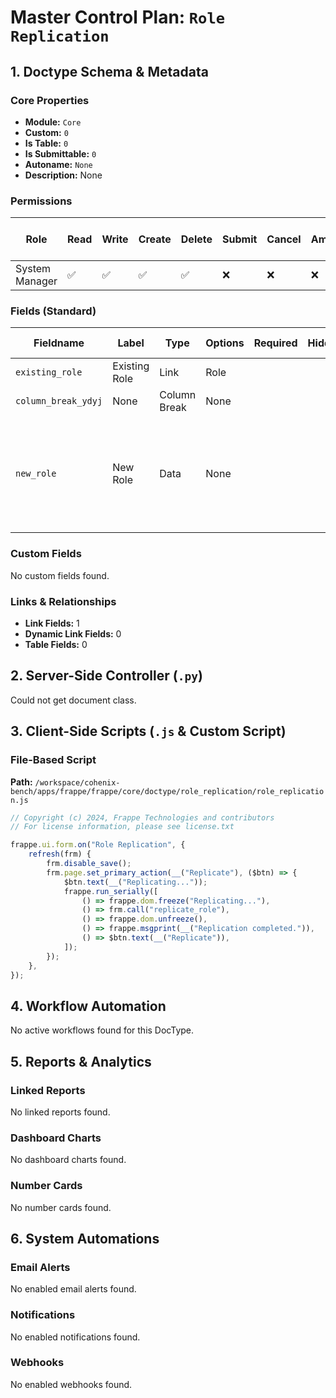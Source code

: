 # Master Control Plan: `Role Replication`

## 1. Doctype Schema & Metadata

### Core Properties
- **Module:** `Core`
- **Custom:** `0`
- **Is Table:** `0`
- **Is Submittable:** `0`
- **Autoname:** `None`
- **Description:** None

### Permissions
| Role | Read | Write | Create | Delete | Submit | Cancel | Amend | Report | Import | Export | Print | Email | Share | Set User Perms |
|---|---|---|---|---|---|---|---|---|---|---|---|---|---|---|
| System Manager | ✅ | ✅ | ✅ | ✅ | ❌ | ❌ | ❌ | ❌ | ❌ | ❌ | ✅ | ✅ | ✅ | ❌ |


### Fields (Standard)
| Fieldname | Label | Type | Options | Required | Hidden | Read Only | Default | Description |
|---|---|---|---|---|---|---|---|---|
| `existing_role` | Existing Role | Link | Role |  |  |  | None | None |
| `column_break_ydyj` | None | Column Break | None |  |  |  | None | None |
| `new_role` | New Role | Data | None |  |  |  | None | Input existing role name if you would like to extend it with access of another role. |


### Custom Fields
No custom fields found.


### Links & Relationships
- **Link Fields:** 1
- **Dynamic Link Fields:** 0
- **Table Fields:** 0

## 2. Server-Side Controller (`.py`)
Could not get document class.


## 3. Client-Side Scripts (`.js` & Custom Script)
### File-Based Script
**Path:** `/workspace/cohenix-bench/apps/frappe/frappe/core/doctype/role_replication/role_replication.js`
```javascript
// Copyright (c) 2024, Frappe Technologies and contributors
// For license information, please see license.txt

frappe.ui.form.on("Role Replication", {
	refresh(frm) {
		frm.disable_save();
		frm.page.set_primary_action(__("Replicate"), ($btn) => {
			$btn.text(__("Replicating..."));
			frappe.run_serially([
				() => frappe.dom.freeze("Replicating..."),
				() => frm.call("replicate_role"),
				() => frappe.dom.unfreeze(),
				() => frappe.msgprint(__("Replication completed.")),
				() => $btn.text(__("Replicate")),
			]);
		});
	},
});

```




## 4. Workflow Automation
No active workflows found for this DocType.


## 5. Reports & Analytics
### Linked Reports
No linked reports found.


### Dashboard Charts
No dashboard charts found.


### Number Cards
No number cards found.


## 6. System Automations
### Email Alerts
No enabled email alerts found.


### Notifications
No enabled notifications found.


### Webhooks
No enabled webhooks found.
